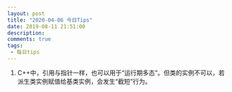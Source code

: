 ```yaml
---
layout: post
title: "2020-04-06 今日Tips"
date: 2019-08-11 21:51:00
description: 
comments: true
tags: 
 - 每日tips
---
```


1. C++中，引用与指针一样，也可以用于“运行期多态”。但类的实例不可以，若派生类实例赋值给基类实例，会发生“截短”行为。